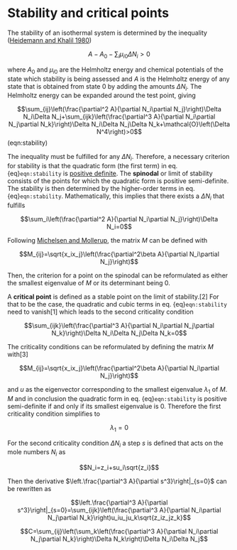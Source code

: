 # Stability and critical points

The stability of an isothermal system is determined by the inequality ([Heidemann and Khalil 1980](https://doi.org/10.1002/aic.690260510))

$$A-A_0-\sum_i\mu_{i0}\Delta N_i>0$$

where $A_0$ and $\mu_{i0}$ are the Helmholtz energy and chemical potentials of the state which stability is being assessed and $A$ is the Helmholtz energy of any state that is obtained from state 0 by adding the amounts $\Delta N_i$. The Helmholtz energy can be expanded around the test point, giving

$$\sum_{ij}\left(\frac{\partial^2 A}{\partial N_i\partial N_j}\right)\Delta N_i\Delta N_j+\sum_{ijk}\left(\frac{\partial^3 A}{\partial N_i\partial N_j\partial N_k}\right)\Delta N_i\Delta N_j\Delta N_k+\mathcal{O}\left(\Delta N^4\right)>0$$(eqn:stability)

The inequality must be fulfilled for any $\Delta N_i$. Therefore, a necessary criterion for stability is that the quadratic form (the first term) in eq. {eq}`eqn:stability` is [positive definite](https://en.wikipedia.org/wiki/Definite_quadratic_form). The **spinodal** or limit of stability consists of the points for which the quadratic form is positive semi-definite. The stability is then determined by the higher-order terms in eq. {eq}`eqn:stability`. Mathematically, this implies that there exists a $\Delta N_i$ that fulfills

$$\sum_i\left(\frac{\partial^2 A}{\partial N_i\partial N_j}\right)\Delta N_i=0$$

Following [Michelsen and Mollerup](), the matrix $M$ can be defined with

$$M_{ij}=\sqrt{x_ix_j}\left(\frac{\partial^2\beta A}{\partial N_i\partial N_j}\right)$$

Then, the criterion for a point on the spinodal can be reformulated as either the smallest eigenvalue of $M$ or its determinant being 0.

A **critical point** is defined as a stable point on the limit of stability.[2] For that to be the case, the quadratic and cubic terms in eq. {eq}`eqn:stability` need to vanish[1] which leads to the second criticality condition

$$\sum_{ijk}\left(\frac{\partial^3 A}{\partial N_i\partial N_j\partial N_k}\right)\Delta N_i\Delta N_j\Delta N_k=0$$

The criticality conditions can be reformulated by defining the matrix $M$ with[3]

$$M_{ij}=\sqrt{x_ix_j}\left(\frac{\partial^2\beta A}{\partial N_i\partial N_j}\right)$$

and $u$ as the eigenvector corresponding to the smallest eigenvalue $\lambda_1$ of $M$. $M$ and in conclusion the quadratic form in eq. {eq}`eqn:stability` is positive semi-definite if and only if its smallest eigenvalue is 0. Therefore the first criticality condition simplifies to

$$\lambda_1=0$$

For the second criticality condition $\Delta N_i$ a step $s$ is defined that acts on the mole numbers $N_i$ as

$$N_i=z_i+su_i\sqrt{z_i}$$

Then the derivative $\left.\frac{\partial^3 A}{\partial s^3}\right|_{s=0}$ can be rewritten as

$$\left.\frac{\partial^3 A}{\partial s^3}\right|_{s=0}=\sum_{ijk}\left(\frac{\partial^3 A}{\partial N_i\partial N_j\partial N_k}\right)u_iu_ju_k\sqrt{z_iz_jz_k}$$

$$C=\sum_{ij}\left(\sum_k\left(\frac{\partial^3 A}{\partial N_i\partial N_j\partial N_k}\right)\Delta N_k\right)\Delta N_i\Delta N_j$$
